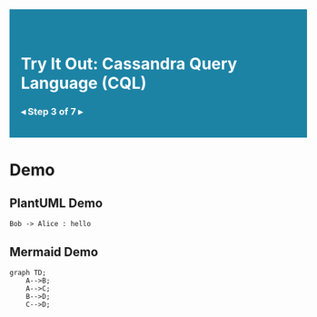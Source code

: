 <div style="width:100%; padding: 40px 0 20px 20px; background-color: rgb(28, 131, 165); color: white;">

# Try It Out: Cassandra Query Language (CQL)

### <a style="color: white; text-decoration: none;" href="command:katapod.loadPage?%5B%7B%22step%22%3A%22step3%22%7D%5D">◂</a> Step 3 of 7 <a style="color: white; text-decoration: none;" href="command:katapod.loadPage?%5B%7B%22step%22%3A%22step5%22%7D%5D">▸</a>

</div>

# Demo

## PlantUML Demo 

```plantuml
Bob -> Alice : hello
```

## Mermaid Demo

```mermaid
graph TD;
    A-->B;
    A-->C;
    B-->D;
    C-->D;
```
